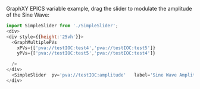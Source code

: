 GraphXY EPICS variable example, drag the slider to modulate the amplitude of the Sine Wave:
```js
import SimpleSlider from './SimpleSlider';
<div>
<div style={{height:'25vh'}}>
  <GraphMultiplePVs  
    xPVs={['pva://testIOC:test4','pva://testIOC:test5']}  
    yPVs={['pva://testIOC:test5','pva://testIOC:test4']}  

  />
</div>
  <SimpleSlider  pv='pva://testIOC:amplitude'   label='Sine Wave Amplitude' usePvMinMax={true}/>
</div>
